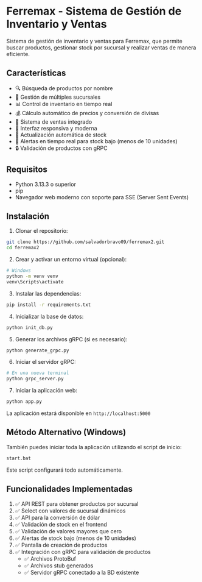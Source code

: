 # Ferremax - Sistema de Gestión de Inventario y Ventas

Sistema de gestión de inventario y ventas para Ferremax, que permite buscar productos, gestionar stock por sucursal y realizar ventas de manera eficiente.

## Características

- 🔍 Búsqueda de productos por nombre
- 📍 Gestión de múltiples sucursales
- 📊 Control de inventario en tiempo real
- 💰 Cálculo automático de precios y conversión de divisas
- 🛒 Sistema de ventas integrado
- 📱 Interfaz responsiva y moderna
- 🔄 Actualización automática de stock
- 🚨 Alertas en tiempo real para stock bajo (menos de 10 unidades)
- 🔒 Validación de productos con gRPC

## Requisitos

- Python 3.13.3 o superior
- pip
- Navegador web moderno con soporte para SSE (Server Sent Events)

## Instalación

1. Clonar el repositorio:

```bash
git clone https://github.com/salvadorbravo09/ferremax2.git
cd ferremax2
```

2. Crear y activar un entorno virtual (opcional):

```bash
# Windows
python -m venv venv
venv\Scripts\activate
```

3. Instalar las dependencias:

```bash
pip install -r requirements.txt
```

4. Inicializar la base de datos:

```bash
python init_db.py
```

5. Generar los archivos gRPC (si es necesario):

```bash
python generate_grpc.py
```

6. Iniciar el servidor gRPC:

```bash
# En una nueva terminal
python grpc_server.py
```

7. Iniciar la aplicación web:

```bash
python app.py
```

La aplicación estará disponible en `http://localhost:5000`

## Método Alternativo (Windows)

También puedes iniciar toda la aplicación utilizando el script de inicio:

```bash
start.bat
```

Este script configurará todo automáticamente.

## Funcionalidades Implementadas

1. ✅ API REST para obtener productos por sucursal
2. ✅ Select con valores de sucursal dinámicos
3. ✅ API para la conversión de dólar
4. ✅ Validación de stock en el frontend
5. ✅ Validación de valores mayores que cero
6. ✅ Alertas de stock bajo (menos de 10 unidades)
7. ✅ Pantalla de creación de productos
8. ✅ Integración con gRPC para validación de productos
   - ✅ Archivos ProtoBuf
   - ✅ Archivos stub generados
   - ✅ Servidor gRPC conectado a la BD existente
